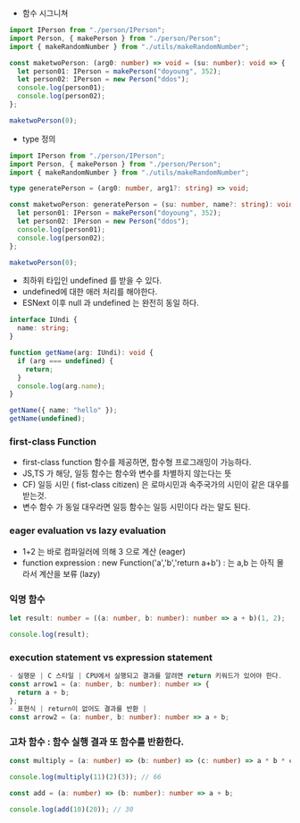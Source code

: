 - 함수 시그니쳐

```ts
import IPerson from "./person/IPerson";
import Person, { makePerson } from "./person/Person";
import { makeRandomNumber } from "./utils/makeRandomNumber";

const maketwoPerson: (arg0: number) => void = (su: number): void => {
  let person01: IPerson = makePerson("doyoung", 352);
  let person02: IPerson = new Person("ddos");
  console.log(person01);
  console.log(person02);
};

maketwoPerson(0);
```

- type 정의

```ts
import IPerson from "./person/IPerson";
import Person, { makePerson } from "./person/Person";
import { makeRandomNumber } from "./utils/makeRandomNumber";

type generatePerson = (arg0: number, arg1?: string) => void;

const maketwoPerson: generatePerson = (su: number, name?: string): void => {
  let person01: IPerson = makePerson("doyoung", 352);
  let person02: IPerson = new Person("ddos");
  console.log(person01);
  console.log(person02);
};

maketwoPerson(0);
```

- 최하위 타입인 undefined 를 받을 수 있다.
- undefined에 대한 애러 처리를 해야한다.
- ESNext 이후 null 과 undefined 는 완전히 동일 하다.

```ts
interface IUndi {
  name: string;
}

function getName(arg: IUndi): void {
  if (arg === undefined) {
    return;
  }
  console.log(arg.name);
}

getName({ name: "hello" });
getName(undefined);
```

### first-class Function

- first-class function 함수를 제공하면, 함수형 프로그래밍이 가능하다.
- JS,TS 가 해당, 일등 함수는 함수와 변수를 차별하지 않는다는 뜻
- CF) 일등 시민 ( fist-class citizen) 은 로마시민과 속주국가의 시민이 같은 대우를 받는것.
- 변수 함수 가 동일 대우라면 일등 함수는 일등 시민이다 라는 말도 된다.

### eager evaluation vs lazy evaluation

- 1+2 는 바로 컴파일러에 의해 3 으로 계산 (eager)
- function expression : new Function('a','b','return a+b') : 는 a,b 는 아직 몰라서 계산을 보류 (lazy)

### 익명 함수

```ts
let result: number = ((a: number, b: number): number => a + b)(1, 2);

console.log(result);
```

### execution statement vs expression statement

```ts
- 실행문 | C 스타일 | CPU에서 실행되고 결과를 알려면 return 키워드가 있어야 한다.
const arrow1 = (a: number, b: number): number => {
  return a + b;
};
- 표현식 | return이 없어도 결과를 반환 |
const arrow2 = (a: number, b: number): number => a + b;
```

### 고차 함수 : 함수 실행 결과 또 함수를 반환한다.

```ts
const multiply = (a: number) => (b: number) => (c: number) => a * b * c;

console.log(multiply(11)(2)(3)); // 66

const add = (a: number) => (b: number): number => a + b;

console.log(add(10)(20)); // 30
```
